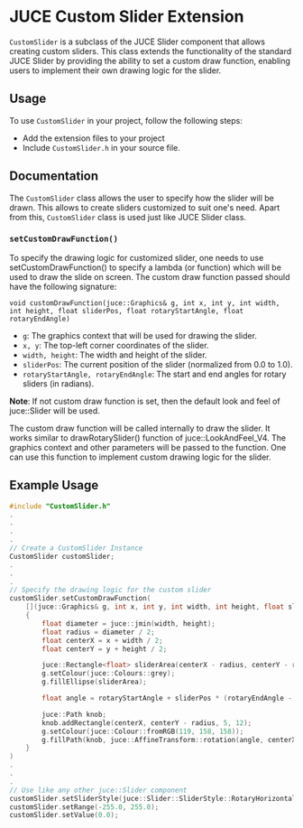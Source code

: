 # JUCE Custom Slider Extension
``CustomSlider`` is a subclass of the JUCE Slider component that allows creating custom sliders. This class extends the functionality of the standard JUCE Slider by providing the ability to set a custom draw function, enabling users to implement their own drawing logic for the slider.

## Usage
To use ``CustomSlider`` in your project, follow the following steps:
- Add the extension files to your project
- Include ``CustomSlider.h`` in your source file.

## Documentation
The ``CustomSlider`` class allows the user to specify how the slider will be drawn. This allows to create sliders customized to suit one's need. Apart from this, ``CustomSlider`` class is used just like JUCE Slider class.

### ``setCustomDrawFunction()``
To specify the drawing logic for customized slider, one needs to use setCustomDrawFunction() to specify a lambda (or function) which will be used to draw the slide on screen. The custom draw function passed should have the following signature:

```void customDrawFunction(juce::Graphics& g, int x, int y, int width, int height, float sliderPos, float rotaryStartAngle, float rotaryEndAngle)```

- ``g``: The graphics context that will be used for drawing the slider.
- ``x, y``: The top-left corner coordinates of the slider.
- ``width, height``: The width and height of the slider.
- ``sliderPos``: The current position of the slider (normalized from 0.0 to 1.0).
- ``rotaryStartAngle, rotaryEndAngle``: The start and end angles for rotary sliders (in radians).

**Note**: If not custom draw function is set, then the default look and feel of juce::Slider will be used.

The custom draw function will be called internally to draw the slider.  It works similar to drawRotarySlider() function of juce::LookAndFeel_V4. The graphics context and other parameters will be passed to the function. One can use this function to implement 
custom drawing logic for the slider.

## Example Usage
``` C++
#include "CustomSlider.h"
.
.
.
.
// Create a CustomSlider Instance
CustomSlider customSlider;
.
.
.
// Specify the drawing logic for the custom slider
customSlider.setCustomDrawFunction(
    [](juce::Graphics& g, int x, int y, int width, int height, float sliderPos, float rotaryStartAngle, float rotaryEndAngle)
    {
        float diameter = juce::jmin(width, height);
        float radius = diameter / 2;
        float centerX = x + width / 2;
        float centerY = y + height / 2;

        juce::Rectangle<float> sliderArea(centerX - radius, centerY - radius, diameter, diameter);
        g.setColour(juce::Colours::grey);
        g.fillEllipse(sliderArea);

        float angle = rotaryStartAngle + sliderPos * (rotaryEndAngle - rotaryStartAngle);

        juce::Path knob;
        knob.addRectangle(centerX, centerY - radius, 5, 12);
        g.setColour(juce::Colour::fromRGB(119, 158, 158));
        g.fillPath(knob, juce::AffineTransform::rotation(angle, centerX, centerY));
    }
)
.
.
.
// Use like any other juce::Slider component
customSlider.setSliderStyle(juce::Slider::SliderStyle::RotaryHorizontalVerticalDrag);
customSlider.setRange(-255.0, 255.0);
customSlider.setValue(0.0);

```